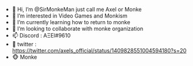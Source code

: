 - 👋 Hi, I’m @SirMonkeMan just call me Axel or Monke
- 👀 I’m interested in Video Games and Monkism
- 🌱 I’m currently learning how to return to monke
- 💞️ I’m looking to collaborate with monke organization
- 📫 Discord : AΞEl#9610
- 🐤 twitter : https://twitter.com/axels_official/status/1409828551004594180?s=20
- 🐵 Monke
